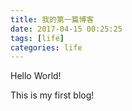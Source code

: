 ```yaml
---
title: 我的第一篇博客
date: 2017-04-15 00:25:25
tags: [life]
categories: life
---
```

Hello World!

This is my first blog! 

<!--more-->
